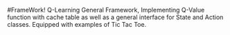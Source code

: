 #FrameWork!
Q-Learning General Framework,
Implementing Q-Value function with cache table
as well as a general interface for State and Action classes.
Equipped with examples of Tic Tac Toe.
